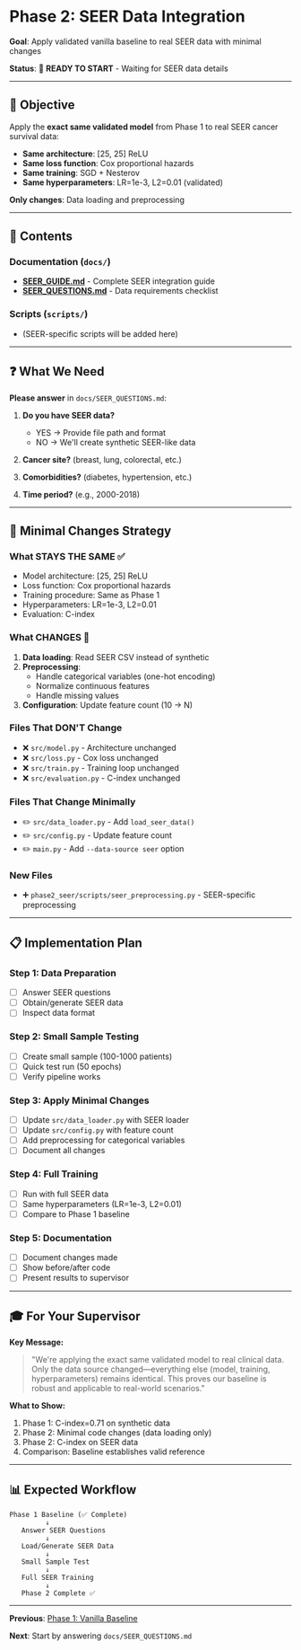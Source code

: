 # Phase 2: SEER Data Integration

**Goal**: Apply validated vanilla baseline to real SEER data with minimal changes

**Status**: 🔄 **READY TO START** - Waiting for SEER data details

---

## 🎯 Objective

Apply the **exact same validated model** from Phase 1 to real SEER cancer survival data:
- **Same architecture**: [25, 25] ReLU
- **Same loss function**: Cox proportional hazards
- **Same training**: SGD + Nesterov
- **Same hyperparameters**: LR=1e-3, L2=0.01 (validated)

**Only changes**: Data loading and preprocessing

---

## 📁 Contents

### Documentation (`docs/`)
- **[SEER_GUIDE.md](docs/PHASE2_SEER_GUIDE.md)** - Complete SEER integration guide
- **[SEER_QUESTIONS.md](docs/SEER_QUESTIONS.md)** - Data requirements checklist

### Scripts (`scripts/`)
- (SEER-specific scripts will be added here)

---

## ❓ What We Need

**Please answer** in `docs/SEER_QUESTIONS.md`:

1. **Do you have SEER data?**
   - YES → Provide file path and format
   - NO → We'll create synthetic SEER-like data

2. **Cancer site?** (breast, lung, colorectal, etc.)

3. **Comorbidities?** (diabetes, hypertension, etc.)

4. **Time period?** (e.g., 2000-2018)

---

## 🔧 Minimal Changes Strategy

### What STAYS THE SAME ✅
- Model architecture: [25, 25] ReLU
- Loss function: Cox proportional hazards
- Training procedure: Same as Phase 1
- Hyperparameters: LR=1e-3, L2=0.01
- Evaluation: C-index

### What CHANGES 🔧
1. **Data loading**: Read SEER CSV instead of synthetic
2. **Preprocessing**: 
   - Handle categorical variables (one-hot encoding)
   - Normalize continuous features
   - Handle missing values
3. **Configuration**: Update feature count (10 → N)

### Files That DON'T Change
- ❌ `src/model.py` - Architecture unchanged
- ❌ `src/loss.py` - Cox loss unchanged
- ❌ `src/train.py` - Training loop unchanged
- ❌ `src/evaluation.py` - C-index unchanged

### Files That Change Minimally
- ✏️ `src/data_loader.py` - Add `load_seer_data()`
- ✏️ `src/config.py` - Update feature count
- ✏️ `main.py` - Add `--data-source seer` option

### New Files
- ➕ `phase2_seer/scripts/seer_preprocessing.py` - SEER-specific preprocessing

---

## 📋 Implementation Plan

### Step 1: Data Preparation
- [ ] Answer SEER questions
- [ ] Obtain/generate SEER data
- [ ] Inspect data format

### Step 2: Small Sample Testing
- [ ] Create small sample (100-1000 patients)
- [ ] Quick test run (50 epochs)
- [ ] Verify pipeline works

### Step 3: Apply Minimal Changes
- [ ] Update `src/data_loader.py` with SEER loader
- [ ] Update `src/config.py` with feature count
- [ ] Add preprocessing for categorical variables
- [ ] Document all changes

### Step 4: Full Training
- [ ] Run with full SEER data
- [ ] Same hyperparameters (LR=1e-3, L2=0.01)
- [ ] Compare to Phase 1 baseline

### Step 5: Documentation
- [ ] Document changes made
- [ ] Show before/after code
- [ ] Present results to supervisor

---

## 🎓 For Your Supervisor

**Key Message:**
> "We're applying the exact same validated model to real clinical data. Only the data source changed—everything else (model, training, hyperparameters) remains identical. This proves our baseline is robust and applicable to real-world scenarios."

**What to Show:**
1. Phase 1: C-index=0.71 on synthetic data
2. Phase 2: Minimal code changes (data loading only)
3. Phase 2: C-index on SEER data
4. Comparison: Baseline establishes valid reference

---

## 📊 Expected Workflow

```
Phase 1 Baseline (✅ Complete)
         ↓
   Answer SEER Questions
         ↓
   Load/Generate SEER Data
         ↓
   Small Sample Test
         ↓
   Full SEER Training
         ↓
   Phase 2 Complete ✅
```

---

**Previous**: [Phase 1: Vanilla Baseline](../phase1_vanilla/)

**Next**: Start by answering `docs/SEER_QUESTIONS.md`
